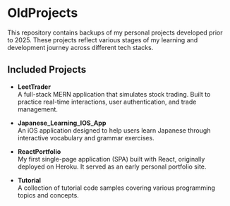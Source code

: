 # OldProjects

This repository contains backups of my personal projects developed prior to 2025. These projects reflect various stages of my learning and development journey across different tech stacks.

## Included Projects

- **LeetTrader**  
  A full-stack MERN application that simulates stock trading. Built to practice real-time interactions, user authentication, and trade management.

- **Japanese_Learning_IOS_App**  
  An iOS application designed to help users learn Japanese through interactive vocabulary and grammar exercises.

- **ReactPortfolio**  
  My first single-page application (SPA) built with React, originally deployed on Heroku. It served as an early personal portfolio site.

- **Tutorial**  
  A collection of tutorial code samples covering various programming topics and concepts.
